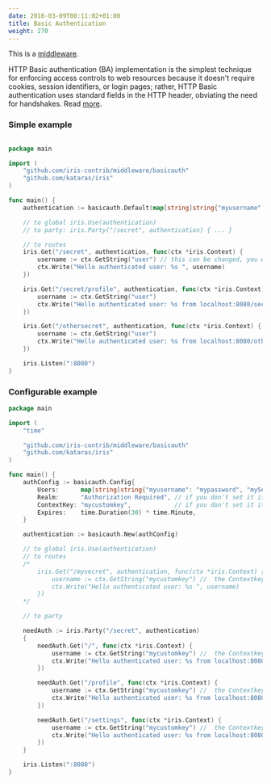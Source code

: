 ```yaml
---
date: 2016-03-09T00:11:02+01:00
title: Basic Authentication
weight: 270
---
```


This is a [middleware](https://github.com/iris-contrib/middleware/tree/master/basicuath).

HTTP Basic authentication (BA) implementation is the simplest technique for enforcing access controls to web resources because it doesn't require cookies, session identifiers, or login pages; rather, HTTP Basic authentication uses standard fields in the HTTP header, obviating the need for handshakes. Read [more](https://en.wikipedia.org/wiki/Basic_access_authentication).



### Simple example

```go

package main

import (
	"github.com/iris-contrib/middleware/basicauth"
	"github.com/kataras/iris"
)

func main() {
	authentication := basicauth.Default(map[string]string{"myusername": "mypassword", "mySecondusername": "mySecondpassword"})

	// to global iris.Use(authentication)
	// to party: iris.Party("/secret", authentication) { ... }

	// to routes
	iris.Get("/secret", authentication, func(ctx *iris.Context) {
		username := ctx.GetString("user") // this can be changed, you will see at the middleware_basic_auth_2 folder
		ctx.Write("Hello authenticated user: %s ", username)
	})

	iris.Get("/secret/profile", authentication, func(ctx *iris.Context) {
		username := ctx.GetString("user")
		ctx.Write("Hello authenticated user: %s from localhost:8080/secret/profile ", username)
	})

	iris.Get("/othersecret", authentication, func(ctx *iris.Context) {
		username := ctx.GetString("user")
		ctx.Write("Hello authenticated user: %s from localhost:8080/othersecret ", username)
	})

	iris.Listen(":8080")
}


```

### Configurable example

```go
package main

import (
	"time"

	"github.com/iris-contrib/middleware/basicauth"
	"github.com/kataras/iris"
)

func main() {
	authConfig := basicauth.Config{
		Users:      map[string]string{"myusername": "mypassword", "mySecondusername": "mySecondpassword"},
		Realm:      "Authorization Required", // if you don't set it it's "Authorization Required"
		ContextKey: "mycustomkey",            // if you don't set it it's "user"
		Expires:    time.Duration(30) * time.Minute,
	}

	authentication := basicauth.New(authConfig)

	// to global iris.Use(authentication)
	// to routes
	/*
		iris.Get("/mysecret", authentication, func(ctx *iris.Context) {
			username := ctx.GetString("mycustomkey") //  the Contextkey from the authConfig
			ctx.Write("Hello authenticated user: %s ", username)
		})
	*/

	// to party

	needAuth := iris.Party("/secret", authentication)
	{
		needAuth.Get("/", func(ctx *iris.Context) {
			username := ctx.GetString("mycustomkey") //  the Contextkey from the authConfig
			ctx.Write("Hello authenticated user: %s from localhost:8080/secret ", username)
		})

		needAuth.Get("/profile", func(ctx *iris.Context) {
			username := ctx.GetString("mycustomkey") //  the Contextkey from the authConfig
			ctx.Write("Hello authenticated user: %s from localhost:8080/secret/profile ", username)
		})

		needAuth.Get("/settings", func(ctx *iris.Context) {
			username := ctx.GetString("mycustomkey") //  the Contextkey from the authConfig
			ctx.Write("Hello authenticated user: %s from localhost:8080/secret/settings ", username)
		})
	}

	iris.Listen(":8080")
}

```